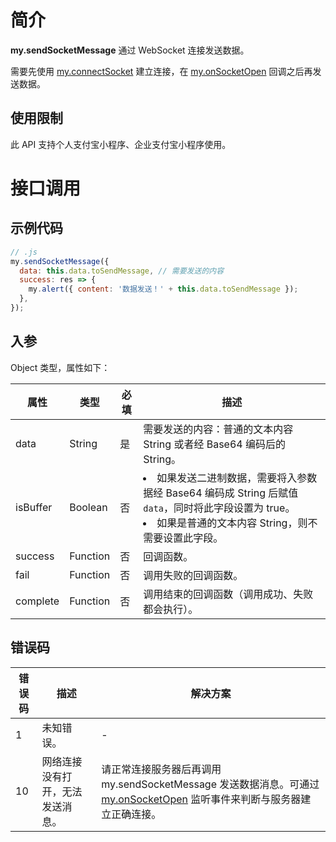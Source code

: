 # 简介

**my.sendSocketMessage** 通过 WebSocket 连接发送数据。

需要先使用 [my.connectSocket](/mini/api/vx19c3) 建立连接，在 [my.onSocketOpen](/mini/api/itm5og) 回调之后再发送数据。

## 使用限制

此 API 支持个人支付宝小程序、企业支付宝小程序使用。

# 接口调用

## 示例代码

```javascript
// .js
my.sendSocketMessage({
  data: this.data.toSendMessage, // 需要发送的内容
  success: res => {
    my.alert({ content: '数据发送！' + this.data.toSendMessage });
  },
});
```

## 入参

Object 类型，属性如下：

| **属性** | **类型** | **必填** | **描述** |
| --- | --- | --- | --- |
| data | String | 是 | 需要发送的内容：普通的文本内容 String 或者经 Base64 编码后的 String。 |
| isBuffer | Boolean | 否 | <li>如果发送二进制数据，需要将入参数据经 Base64 编码成 String 后赋值 `data`，同时将此字段设置为 true。</li><li>如果是普通的文本内容 String，则不需要设置此字段。</li> |
| success | Function | 否 | 回调函数。 |
| fail | Function | 否 | 调用失败的回调函数。 |
| complete | Function | 否 | 调用结束的回调函数（调用成功、失败都会执行）。 |

## 错误码
| **错误码** | **描述** | **解决方案** |
| --- | --- | --- |
| 1 | 未知错误。 | - |
| 10 | 网络连接没有打开，无法发送消息。 | 请正常连接服务器后再调用 my.sendSocketMessage 发送数据消息。可通过 [my.onSocketOpen](https://opendocs.alipay.com/mini/api/itm5og) 监听事件来判断与服务器建立正确连接。 |
